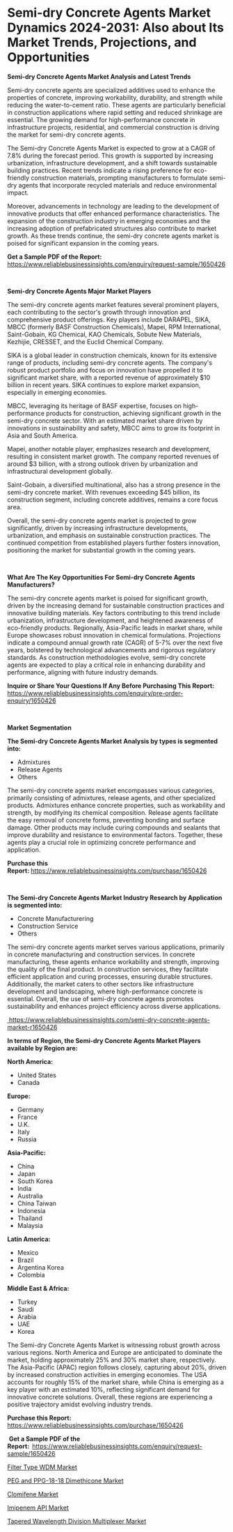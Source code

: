 <p><h1>Semi-dry Concrete Agents Market Dynamics 2024-2031: Also about Its Market Trends, Projections, and Opportunities</h1></p><p><strong>Semi-dry Concrete Agents Market Analysis and Latest Trends</strong></p>
<p><p>Semi-dry concrete agents are specialized additives used to enhance the properties of concrete, improving workability, durability, and strength while reducing the water-to-cement ratio. These agents are particularly beneficial in construction applications where rapid setting and reduced shrinkage are essential. The growing demand for high-performance concrete in infrastructure projects, residential, and commercial construction is driving the market for semi-dry concrete agents.</p><p>The Semi-dry Concrete Agents Market is expected to grow at a CAGR of 7.8% during the forecast period. This growth is supported by increasing urbanization, infrastructure development, and a shift towards sustainable building practices. Recent trends indicate a rising preference for eco-friendly construction materials, prompting manufacturers to formulate semi-dry agents that incorporate recycled materials and reduce environmental impact.</p><p>Moreover, advancements in technology are leading to the development of innovative products that offer enhanced performance characteristics. The expansion of the construction industry in emerging economies and the increasing adoption of prefabricated structures also contribute to market growth. As these trends continue, the semi-dry concrete agents market is poised for significant expansion in the coming years.</p></p>
<p><strong>Get a Sample PDF of the Report:&nbsp;</strong> <a href="https://www.reliablebusinessinsights.com/enquiry/request-sample/1650426?utm_campaign=41&utm_medium=2&utm_source=Github&utm_content=ia&utm_term=08122024&utm_id=semi-dry-concrete-agents">https://www.reliablebusinessinsights.com/enquiry/request-sample/1650426</a></p>
<p>&nbsp;</p>
<p><strong>Semi-dry Concrete Agents Major Market Players</strong></p>
<p><p>The semi-dry concrete agents market features several prominent players, each contributing to the sector's growth through innovation and comprehensive product offerings. Key players include DARAPEL, SIKA, MBCC (formerly BASF Construction Chemicals), Mapei, RPM International, Saint-Gobain, KG Chemical, KAO Chemicals, Sobute New Materials, Kezhijie, CRESSET, and the Euclid Chemical Company.</p><p>SIKA is a global leader in construction chemicals, known for its extensive range of products, including semi-dry concrete agents. The company's robust product portfolio and focus on innovation have propelled it to significant market share, with a reported revenue of approximately $10 billion in recent years. SIKA continues to explore market expansion, especially in emerging economies.</p><p>MBCC, leveraging its heritage of BASF expertise, focuses on high-performance products for construction, achieving significant growth in the semi-dry concrete sector. With an estimated market share driven by innovations in sustainability and safety, MBCC aims to grow its footprint in Asia and South America.</p><p>Mapei, another notable player, emphasizes research and development, resulting in consistent market growth. The company reported revenues of around $3 billion, with a strong outlook driven by urbanization and infrastructural development globally.</p><p>Saint-Gobain, a diversified multinational, also has a strong presence in the semi-dry concrete market. With revenues exceeding $45 billion, its construction segment, including concrete additives, remains a core focus area.</p><p>Overall, the semi-dry concrete agents market is projected to grow significantly, driven by increasing infrastructure developments, urbanization, and emphasis on sustainable construction practices. The continued competition from established players further fosters innovation, positioning the market for substantial growth in the coming years.</p></p>
<p>&nbsp;</p>
<p><strong>What Are The Key Opportunities For Semi-dry Concrete Agents Manufacturers?</strong></p>
<p><p>The semi-dry concrete agents market is poised for significant growth, driven by the increasing demand for sustainable construction practices and innovative building materials. Key factors contributing to this trend include urbanization, infrastructure development, and heightened awareness of eco-friendly products. Regionally, Asia-Pacific leads in market share, while Europe showcases robust innovation in chemical formulations. Projections indicate a compound annual growth rate (CAGR) of 5-7% over the next five years, bolstered by technological advancements and rigorous regulatory standards. As construction methodologies evolve, semi-dry concrete agents are expected to play a critical role in enhancing durability and performance, aligning with future industry demands.</p></p>
<p><strong>Inquire or Share Your Questions If Any Before Purchasing This Report:</strong> <a href="https://www.reliablebusinessinsights.com/enquiry/pre-order-enquiry/1650426?utm_campaign=41&utm_medium=2&utm_source=Github&utm_content=ia&utm_term=08122024&utm_id=semi-dry-concrete-agents">https://www.reliablebusinessinsights.com/enquiry/pre-order-enquiry/1650426</a></p>
<p>&nbsp;</p>
<p><strong>Market Segmentation</strong></p>
<p><strong>The Semi-dry Concrete Agents Market Analysis by types is segmented into:</strong></p>
<p><ul><li>Admixtures</li><li>Release Agents</li><li>Others</li></ul></p>
<p><p>The semi-dry concrete agents market encompasses various categories, primarily consisting of admixtures, release agents, and other specialized products. Admixtures enhance concrete properties, such as workability and strength, by modifying its chemical composition. Release agents facilitate the easy removal of concrete forms, preventing bonding and surface damage. Other products may include curing compounds and sealants that improve durability and resistance to environmental factors. Together, these agents play a crucial role in optimizing concrete performance and application.</p></p>
<p><strong>Purchase this Report:&nbsp;</strong><a href="https://www.reliablebusinessinsights.com/purchase/1650426?utm_campaign=41&utm_medium=2&utm_source=Github&utm_content=ia&utm_term=08122024&utm_id=semi-dry-concrete-agents">https://www.reliablebusinessinsights.com/purchase/1650426</a></p>
<p>&nbsp;</p>
<p><strong>The Semi-dry Concrete Agents Market Industry Research by Application is segmented into:</strong></p>
<p><ul><li>Concrete Manufacturering</li><li>Construction Service</li><li>Others</li></ul></p>
<p><p>The semi-dry concrete agents market serves various applications, primarily in concrete manufacturing and construction services. In concrete manufacturing, these agents enhance workability and strength, improving the quality of the final product. In construction services, they facilitate efficient application and curing processes, ensuring durable structures. Additionally, the market caters to other sectors like infrastructure development and landscaping, where high-performance concrete is essential. Overall, the use of semi-dry concrete agents promotes sustainability and enhances project efficiency across diverse applications.</p></p>
<p><a href="https://www.reliablebusinessinsights.com/semi-dry-concrete-agents-market-r1650426?utm_campaign=41&utm_medium=2&utm_source=Github&utm_content=ia&utm_term=08122024&utm_id=semi-dry-concrete-agents">&nbsp;https://www.reliablebusinessinsights.com/semi-dry-concrete-agents-market-r1650426</a></p>
<p><strong>In terms of Region, the Semi-dry Concrete Agents Market Players available by Region are:</strong></p>
<p>
    <p> <strong> North America: </strong>
        <ul>
            <li>United States</li>
            <li>Canada</li>
        </ul>
        </p> 
    <p> <strong> Europe: </strong>
        <ul>
            <li>Germany</li>
            <li>France</li>
            <li>U.K.</li>
            <li>Italy</li>
            <li>Russia</li>
        </ul>
        </p> 
    <p> <strong> Asia-Pacific: </strong>
        <ul>
            <li>China</li>
            <li>Japan</li>
            <li>South Korea</li>
            <li>India</li>
            <li>Australia</li>
            <li>China Taiwan</li>
            <li>Indonesia</li>
            <li>Thailand</li>
            <li>Malaysia</li>
        </ul>
        </p> 
    <p> <strong> Latin America: </strong>
        <ul>
            <li>Mexico</li>
            <li>Brazil</li>
            <li>Argentina Korea</li>
            <li>Colombia</li>
        </ul>
        </p> 
    <p> <strong> Middle East & Africa: </strong>
        <ul>
            <li>Turkey</li>
            <li>Saudi</li>
            <li>Arabia</li>
            <li>UAE</li>
            <li>Korea</li>
        </ul>
    </p>
    </p>
<p><p>The Semi-dry Concrete Agents Market is witnessing robust growth across various regions. North America and Europe are anticipated to dominate the market, holding approximately 25% and 30% market share, respectively. The Asia-Pacific (APAC) region follows closely, capturing about 20%, driven by increased construction activities in emerging economies. The USA accounts for roughly 15% of the market share, while China is emerging as a key player with an estimated 10%, reflecting significant demand for innovative concrete solutions. Overall, these regions are experiencing a positive trajectory amidst evolving industry trends.</p></p>
<p><strong>Purchase this Report: </strong><a href="https://www.reliablebusinessinsights.com/purchase/1650426?utm_campaign=41&utm_medium=2&utm_source=Github&utm_content=ia&utm_term=08122024&utm_id=semi-dry-concrete-agents">https://www.reliablebusinessinsights.com/purchase/1650426</a></p>
<p>&nbsp;<strong>Get a Sample PDF of the Report:&nbsp;&nbsp;</strong><a href="https://www.reliablebusinessinsights.com/enquiry/request-sample/1650426?utm_campaign=41&utm_medium=2&utm_source=Github&utm_content=ia&utm_term=08122024&utm_id=semi-dry-concrete-agents">https://www.reliablebusinessinsights.com/enquiry/request-sample/1650426</a></p>
<p><strong></strong></p>
<p><p><a href="https://issuu.com/reportprime-2/docs/filter-type-wdm-market-size-2030.pptx?utm_campaign=41&utm_medium=2&utm_source=Github&utm_content=ia&utm_term=08122024&utm_id=semi-dry-concrete-agents">Filter Type WDM Market</a></p><p><a href="https://github.com/nicoletavirag/Market-Research-Report-List-5/blob/main/peg-and-ppg-18-18-dimethicone-market.md?utm_campaign=41&utm_medium=2&utm_source=Github&utm_content=ia&utm_term=08122024&utm_id=semi-dry-concrete-agents">PEG and PPG-18-18 Dimethicone Market</a></p><p><a href="https://www.linkedin.com/pulse/compreh-proposis-fbaif?utm_campaign=41&utm_medium=2&utm_source=Github&utm_content=ia&utm_term=08122024&utm_id=semi-dry-concrete-agents">Clomifene Market</a></p><p><a href="https://www.linkedin.com/pulse/compreh-proposis-fbaif?utm_campaign=41&utm_medium=2&utm_source=Github&utm_content=ia&utm_term=08122024&utm_id=semi-dry-concrete-agents">Imipenem API Market</a></p><p><a href="https://issuu.com/reportprime-2/docs/tapered-wavelength-division-multiplexer-market-siz?utm_campaign=41&utm_medium=2&utm_source=Github&utm_content=ia&utm_term=08122024&utm_id=semi-dry-concrete-agents">Tapered Wavelength Division Multiplexer Market</a></p></p>